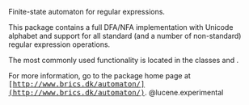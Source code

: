 ﻿
<!--
 dk.brics.automaton

 Copyright (c) 2001-2009 Anders Moeller
 All rights reserved.

 Redistribution and use in source and binary forms, with or without
 modification, are permitted provided that the following conditions
 are met:
 1. Redistributions of source code must retain the above copyright
    notice, this list of conditions and the following disclaimer.
 2. Redistributions in binary form must reproduce the above copyright
    notice, this list of conditions and the following disclaimer in the
    documentation and/or other materials provided with the distribution.
 3. The name of the author may not be used to endorse or promote products
    derived from this software without specific prior written permission.

 THIS SOFTWARE IS PROVIDED BY THE AUTHOR ``AS IS'' AND ANY EXPRESS OR
 IMPLIED WARRANTIES, INCLUDING, BUT NOT LIMITED TO, THE IMPLIED WARRANTIES
 OF MERCHANTABILITY AND FITNESS FOR A PARTICULAR PURPOSE ARE DISCLAIMED.
 IN NO EVENT SHALL THE AUTHOR BE LIABLE FOR ANY DIRECT, INDIRECT,
 INCIDENTAL, SPECIAL, EXEMPLARY, OR CONSEQUENTIAL DAMAGES (INCLUDING, BUT
 NOT LIMITED TO, PROCUREMENT OF SUBSTITUTE GOODS OR SERVICES; LOSS OF USE,
 DATA, OR PROFITS; OR BUSINESS INTERRUPTION) HOWEVER CAUSED AND ON ANY
 THEORY OF LIABILITY, WHETHER IN CONTRACT, STRICT LIABILITY, OR TORT
 (INCLUDING NEGLIGENCE OR OTHERWISE) ARISING IN ANY WAY OUT OF THE USE OF
 THIS SOFTWARE, EVEN IF ADVISED OF THE POSSIBILITY OF SUCH DAMAGE.
-->

Finite-state automaton for regular expressions.

This package contains a full DFA/NFA implementation with Unicode
alphabet and support for all standard (and a number of non-standard)
regular expression operations.

The most commonly used functionality is located in the classes
<tt>[](xref:Lucene.Net.Util.Automaton.Automaton)</tt> and
<tt>[](xref:Lucene.Net.Util.Automaton.RegExp)</tt>.

For more information, go to the package home page at 
<tt>[http://www.brics.dk/automaton/](http://www.brics.dk/automaton/)</tt>.
@lucene.experimental